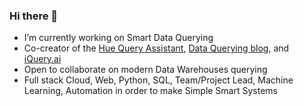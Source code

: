 ### Hi there 👋

- I’m currently working on Smart Data Querying 
- Co-creator of the [Hue Query Assistant](https://gethue.com/), [Data Querying blog](https://medium.com/data-querying), and [iQuery.ai](https://iquery.ai)
- Open to collaborate on modern Data Warehouses querying
- Full stack Cloud, Web, Python, SQL, Team/Project Lead, Machine Learning, Automation in order to make Simple Smart Systems
